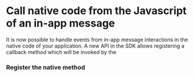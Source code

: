 # Call native code from the Javascript of an in-app message

It is now possible to handle events from in-app message interactions in the native code of your application. A new API in the SDK allows registering a callback method which will be invoked by the

### Register the native method
